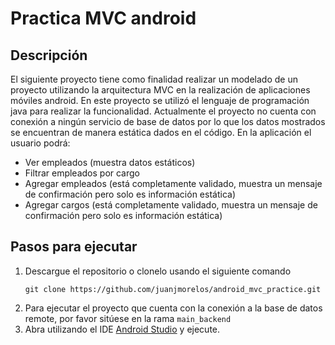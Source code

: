 # Practica MVC android
## Descripción
El siguiente proyecto tiene como finalidad realizar un modelado de un proyecto utilizando la arquitectura MVC en la realización de aplicaciones móviles android. En este proyecto se utilizó el lenguaje de programación java para realizar la funcionalidad. Actualmente el proyecto no cuenta con conexión a ningún servicio de base de datos por lo que los datos mostrados se encuentran de manera estática dados en el código. En la aplicación el usuario podrá:
- Ver empleados (muestra datos estáticos)
- Filtrar empleados por cargo
- Agregar empleados (está completamente validado, muestra un mensaje de confirmación pero solo es información estática)
- Agregar cargos (está completamente validado, muestra un mensaje de confirmación pero solo es información estática)

## Pasos para ejecutar
1. Descargue el repositorio o clonelo usando el siguiente comando
   ```
   git clone https://github.com/juanjmorelos/android_mvc_practice.git
   ```
2. Para ejecutar el proyecto que cuenta con la conexión a la base de datos remote, por favor sitúese en la rama `main_backend`
3. Abra utilizando el IDE [Android Studio](https://developer.android.com/studio?gad_source=1&gclid=CjwKCAjwoa2xBhACEiwA1sb1BKFZOktSS14nH99euUKyVOLIfni2dtikX_M62uHAsYd8ThCnOqWHuBoCjOQQAvD_BwE&gclsrc=aw.ds&hl=es-419) y ejecute.
